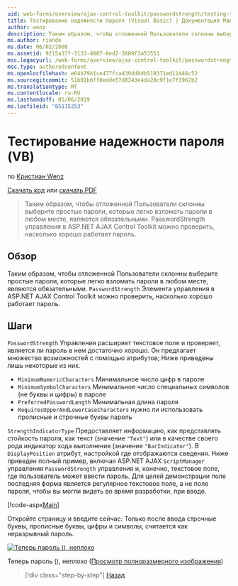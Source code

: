 ```yaml
---
uid: web-forms/overview/ajax-control-toolkit/passwordstrength/testing-the-strength-of-a-password-vb
title: Тестирование надежности пароля (Visual Basic) | Документация Майкрософт
author: wenz
description: Таким образом, чтобы отложенной Пользователи склонны выберите простые пароли, которые легко взломать пароли в любом месте, являются обязательными. Элемент управления PasswordStrength в ASP. Н...
ms.author: riande
ms.date: 06/02/2008
ms.assetid: 9215a37f-3133-4887-8ed2-3689f3a53551
msc.legacyurl: /web-forms/overview/ajax-control-toolkit/passwordstrength/testing-the-strength-of-a-password-vb
msc.type: authoredcontent
ms.openlocfilehash: e64b79b1ce477fca439dd0db519371ed11446c52
ms.sourcegitcommit: 51b01b6ff8edde57d8243e4da28c9f1e7f1962b2
ms.translationtype: MT
ms.contentlocale: ru-RU
ms.lasthandoff: 05/06/2019
ms.locfileid: "65115253"
---
```

# <a name="testing-the-strength-of-a-password-vb"></a>Тестирование надежности пароля (VB)

по [Кристиан Wenz](https://github.com/wenz)

[Скачать код](http://download.microsoft.com/download/9/3/f/93f8daea-bebd-4821-833b-95205389c7d0/PasswordStrength0.vb.zip) или [скачать PDF](http://download.microsoft.com/download/2/d/c/2dc10e34-6983-41d4-9c08-f78f5387d32b/passwordstrength0VB.pdf)

> Таким образом, чтобы отложенной Пользователи склонны выберите простые пароли, которые легко взломать пароли в любом месте, являются обязательными. PasswordStrength управления в ASP.NET AJAX Control Toolkit можно проверить, насколько хорошо работает пароль.

## <a name="overview"></a>Обзор

Таким образом, чтобы отложенной Пользователи склонны выберите простые пароли, которые легко взломать пароли в любом месте, являются обязательными. `PasswordStrength` Элемента управления в ASP.NET AJAX Control Toolkit можно проверить, насколько хорошо работает пароль.

## <a name="steps"></a>Шаги

`PasswordStrength` Управления расширяет текстовое поле и проверяет, является ли пароль в нем достаточно хорошо. Он предлагает множество возможностей с помощью атрибутов; Ниже приведены лишь некоторые из них.

- `MinimumNumericCharacters` Минимальное число цифр в пароле
- `MinimumSymbolCharacters` Минимальное число специальных символов (не буквы и цифры) в пароле
- `PreferredPasswordLength` Минимальная длина пароля
- `RequiresUpperAndLowerCaseCharacters` нужно ли использовать прописные и строчные буквы пароль

`StrengthIndicatorType` Предоставляет информацию, как представлять стойкость пароля, как текст (значение `"Text"`) или в качестве своего рода индикатор хода выполнения (значение `"BarIndicator"`). В `DisplayPosition` атрибут, настройкой где отображаются сведения. Ниже приведен полный пример, включая ASP.NET AJAX `ScriptManager` управления `PasswordStrength` управления и, конечно, текстовое поле, где пользователь может ввести пароль. Для целей демонстрации поле последняя форма является регулярное текстовое поле, а не поле пароля, чтобы вы могли видеть во время разработки, при вводе.

[!code-aspx[Main](testing-the-strength-of-a-password-vb/samples/sample1.aspx)]

Откройте страницу и введите сейчас: Только после ввода строчные буквы, прописные буквы, цифры и символы, считается как неразрывный пароль.

[![Теперь пароль (), неплохо](testing-the-strength-of-a-password-vb/_static/image2.png)](testing-the-strength-of-a-password-vb/_static/image1.png)

Теперь пароль (), неплохо ([Просмотр полноразмерного изображения](testing-the-strength-of-a-password-vb/_static/image3.png))

> [!div class="step-by-step"]
> [Назад](testing-the-strength-of-a-password-cs.md)
